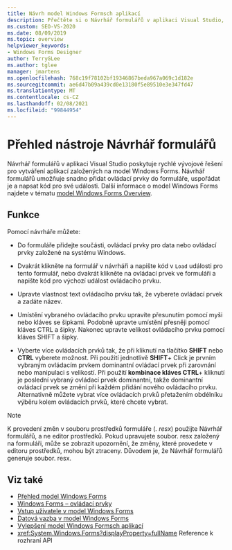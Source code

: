 ```yaml
---
title: Návrh model Windows Formsch aplikací
description: Přečtěte si o Návrhář formulářů v aplikaci Visual Studio, která poskytuje rychlé vývojové řešení pro vytváření aplikací založených na model Windows Forms.
ms.custom: SEO-VS-2020
ms.date: 08/09/2019
ms.topic: overview
helpviewer_keywords:
- Windows Forms Designer
author: TerryGLee
ms.author: tglee
manager: jmartens
ms.openlocfilehash: 768c19f78102bf19346867beda967a069c1d182e
ms.sourcegitcommit: ae6d47b09a439cd0e13180f5e89510e3e347fd47
ms.translationtype: MT
ms.contentlocale: cs-CZ
ms.lasthandoff: 02/08/2021
ms.locfileid: "99844954"
---
```

# <a name="windows-forms-designer-overview"></a>Přehled nástroje Návrhář formulářů

Návrhář formulářů v aplikaci Visual Studio poskytuje rychlé vývojové řešení pro vytváření aplikací založených na model Windows Forms. Návrhář formulářů umožňuje snadno přidat ovládací prvky do formuláře, uspořádat je a napsat kód pro své události. Další informace o model Windows Forms najdete v tématu [model Windows Forms Overview](/dotnet/framework/winforms/windows-forms-overview).

## <a name="functionality"></a>Funkce

Pomocí návrháře můžete:

- Do formuláře přidejte součásti, ovládací prvky pro data nebo ovládací prvky založené na systému Windows.

- Dvakrát klikněte na formulář v návrháři a napište kód v `Load` události pro tento formulář, nebo dvakrát klikněte na ovládací prvek ve formuláři a napište kód pro výchozí událost ovládacího prvku.

- Upravte vlastnost text ovládacího prvku tak, že vyberete ovládací prvek a zadáte název.

- Umístění vybraného ovládacího prvku upravíte přesunutím pomocí myši nebo kláves se šipkami. Podobně upravte umístění přesněji pomocí kláves CTRL a šipky. Nakonec upravte velikost ovládacího prvku pomocí kláves SHIFT a šipky.

- Vyberte více ovládacích prvků tak, že při kliknutí na tlačítko **SHIFT** nebo **CTRL** vyberete možnost. Při použití jednotlivě **SHIFT**+ Click je prvním vybraným ovládacím prvkem dominantní ovládací prvek při zarovnání nebo manipulaci s velikostí. Při použití **kombinace kláves CTRL**+ kliknutí je poslední vybraný ovládací prvek dominantní, takže dominantní ovládací prvek se změní při každém přidání nového ovládacího prvku. Alternativně můžete vybrat více ovládacích prvků přetažením obdélníku výběru kolem ovládacích prvků, které chcete vybrat.

> [!NOTE]
> K provedení změn v souboru prostředků formuláře (*. resx*) použijte Návrhář formulářů, a ne editor prostředků. Pokud upravujete soubor. resx založený na formuláři, může se zobrazit upozornění, že změny, které provedete v editoru prostředků, mohou být ztraceny. Důvodem je, že Návrhář formulářů generuje soubor. resx.

## <a name="see-also"></a>Viz také

- [Přehled model Windows Forms](/dotnet/framework/winforms/windows-forms-overview)
- [Windows Forms – ovládací prvky](/dotnet/framework/winforms/controls/)
- [Vstup uživatele v model Windows Forms](/dotnet/framework/winforms/user-input-in-windows-forms)
- [Datová vazba v model Windows Forms](/dotnet/framework/winforms/windows-forms-data-binding)
- [Vylepšení model Windows Formsch aplikací](/dotnet/framework/winforms/advanced/)
- <xref:System.Windows.Forms?displayProperty=fullName> Reference k rozhraní API
